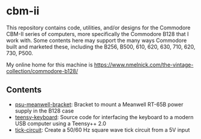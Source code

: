 # cbm-ii

This repository contains code, utilities, and/or designs for the Commodore
CBM-II series of computers, more specifically the Commodore B128 that I work
with. Some contents here may support the many ways Commodore built and marketed
these, including the B256, B500, 610, 620, 630, 710, 620, 730, P500.

My online home for this machine is
https://www.nmelnick.com/the-vintage-collection/commodore-b128/

## Contents

* [psu-meanwell-bracket](psu-meanwell-bracket): Bracket to mount a Meanwell
  RT-65B power supply in the B128 case
* [teensy-keyboard](teensy-keyboard): Source code for interfacing the keyboard
  to a modern USB computer using a Teensy++ 2.0
* [tick-circuit](tick-circuit): Create a 50/60 Hz square wave tick circuit from
  a 5V input
